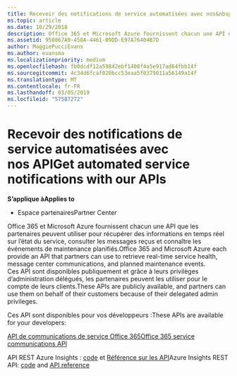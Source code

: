 ```yaml
---
title: Recevoir des notifications de service automatisées avec nos&nbsp;API | Espace partenaires
ms.topic: article
ms.date: 10/29/2018
description: Office 365 et Microsoft Azure fournissent chacun une API que les partenaires peuvent utiliser pour récupérer des informations en temps réel sur l’état du service, consulter les messages reçus et connaître les événements de maintenance planifiés.
ms.assetid: 950867A9-458A-4461-B9DD-E97A76404B7D
author: MaggiePucciEvans
ms.author: evansma
ms.localizationpriority: medium
ms.openlocfilehash: fb0dcdf12a59842ebf1400f4a5e917ad64fbb14f
ms.sourcegitcommit: 4c34d6fcaf020bcc53eaa5f0379011a56149a14f
ms.translationtype: MT
ms.contentlocale: fr-FR
ms.lasthandoff: 03/05/2019
ms.locfileid: "57587272"
---
```

# <a name="get-automated-service-notifications-with-our-apis"></a><span data-ttu-id="04e7e-103">Recevoir des notifications de service automatisées avec nos API</span><span class="sxs-lookup"><span data-stu-id="04e7e-103">Get automated service notifications with our APIs</span></span>

<span data-ttu-id="04e7e-104">**S’applique à**</span><span class="sxs-lookup"><span data-stu-id="04e7e-104">**Applies to**</span></span>

-  <span data-ttu-id="04e7e-105">Espace partenaires</span><span class="sxs-lookup"><span data-stu-id="04e7e-105">Partner Center</span></span>

<span data-ttu-id="04e7e-106">Office 365 et Microsoft Azure fournissent chacun une API que les partenaires peuvent utiliser pour récupérer des informations en temps réel sur l’état du service, consulter les messages reçus et connaître les événements de maintenance planifiés.</span><span class="sxs-lookup"><span data-stu-id="04e7e-106">Office 365 and Microsoft Azure each provide an API that partners can use to retrieve real-time service health, message center communications, and planned maintenance events.</span></span> <span data-ttu-id="04e7e-107">Ces&nbsp;API sont disponibles publiquement et grâce à leurs privilèges d’administration délégués, les partenaires peuvent les utiliser pour le compte de leurs clients.</span><span class="sxs-lookup"><span data-stu-id="04e7e-107">These APIs are publicly available, and partners can use them on behalf of their customers because of their delegated admin privileges.</span></span>

<span data-ttu-id="04e7e-108">Ces&nbsp;API sont disponibles pour vos développeurs&nbsp;:</span><span class="sxs-lookup"><span data-stu-id="04e7e-108">These APIs are available for your developers:</span></span>

[<span data-ttu-id="04e7e-109">API de communications de service Office 365</span><span class="sxs-lookup"><span data-stu-id="04e7e-109">Office 365 service communications API</span></span>](https://go.microsoft.com/fwlink/p/?LinkId=616899)

<span data-ttu-id="04e7e-110">API REST Azure Insights : [code](https://go.microsoft.com/fwlink/p/?LinkId=617299) et [Référence sur les API](https://go.microsoft.com/fwlink/p/?LinkId=617300)</span><span class="sxs-lookup"><span data-stu-id="04e7e-110">Azure Insights REST API: [code](https://go.microsoft.com/fwlink/p/?LinkId=617299) and [API reference](https://go.microsoft.com/fwlink/p/?LinkId=617300)</span></span>

 

 



